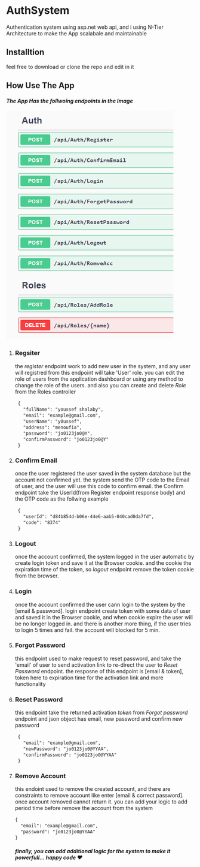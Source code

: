 # AuthSystem
Authentication system using asp.net web api, and i using N-Tier Architecture to make the App scalabale and maintainable

## Installtion
feel free to download or clone the repo and edit in it

## How Use The App
#### *The App Has the follwoing endpoints in the Image*
![](Images/snapshot00.png)

1. ### Regsiter
   the *register* endpoint work to add new user in the system, and any user will registred from this endpoint will take 'User' role.
   you can edit the role of users from the application dashboard or using any method to change the role of the users.
   and also you can create and delete *Role* from the Roles controller
   ```
    {
      "fullName": "youssef shalaby",
      "email": "example@gmail.com",
      "userName": "y0ussef",
      "address": "menoufia",
      "password": "jo0123jo0@Y",
      "confirmPassword": "jo0123jo0@Y"
    }
   ```

2. ### Confirm Email
   once the user registered the user saved in the system database but the account not confirmed yet.
   the system send the OTP code to the Email of user, and the user will use this code to confirm email.
   the Confirm endpoint take the UserId(from Register endpoint response body) and the OTP code as the follwing example
   ```
    {
      "userId": "d84b854d-b06e-44e6-aab5-040cad0da7fd",
      "code": "8374"
    }
   ```

3. ### Logout
   once the account confirmed, the system logged in the user automatic by create login token and save it at the Browser cookie.
   and the cookie the expiration time of the token, so *logout* endpoint remove the token cookie from the browser.

5. ### Login
   once the account confirmed the user cann login to the system by the [email & password].
   login endpoint create token with some data of user and saved it in the Browser cookie, and when cookie expire the user will be no longer logged in.
   and there is another more thing, if the user tries to login 5 times and fail. the account will blocked for 5 min.
   

7. ### Forgot Password
   this endpoint used to make request to reset password, and take the 'email' of user to send activation link to re-direct the user to *Reset Password* endpoint.
   the resposne of this endpoint is [email & token], token here to expiration time for the activation link and more functionality

8. ### Reset Password
   this endpoint take the returned activation *token* from *Forgot password* endpoint and json object has email, new password and confirm new password
   ```
    {
      "email": "example@gmail.com",
      "newPassword": "jo0123jo0@YYAA",
      "confirmPassword": "jo0123jo0@YYAA"
    }
   ```

9. ### Remove Account
      this endoint used to remove the created account, and there are constraints to remove account like enter [email & correct password].
      once account removed cannot return it. you can add your logic to add period time before remove the account from the system
      ```
      {
        "email": "example@gmail.com",
        "password": "jo0123jo0@YYAA"
      }
      ```

    ##### finally, you can add additional logic for the system to make it powerfull... happy code ❤️
      
   

   
   
